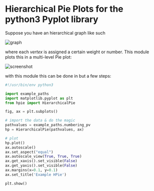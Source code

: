 # Hierarchical Pie Plots for the python3 Pyplot library

Suppose you have an hierarchical graph like such

![graph](readme_files/example_numbering.png)

where each *vertex* is assigned a certain weight or number. 
This module plots this in a multi-level Pie plot:

![screenshot](readme_files/scrot.png)

with this module this can be done in but a few steps:

```python
#!/usr/bin/env python3

import example_paths
import matplotlib.pyplot as plt
from hpie import HierarchicalPie

fig, ax = plt.subplots()

# import the data & do the magic
pathvalues = example_paths.numbering_pv
hp = HierarchicalPie(pathvalues, ax)

# plot
hp.plot()
ax.autoscale()
ax.set_aspect("equal")
ax.autoscale_view(True, True, True)
ax.get_xaxis().set_visible(False)
ax.get_yaxis().set_visible(False)
ax.margins(x=0.1, y=0.1)
ax.set_title('Example HPie')

plt.show()
```
